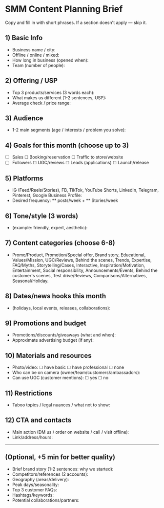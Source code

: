# SMM Content Planning Brief

Copy and fill in with short phrases. If a section doesn't apply — skip it.

## 1) Basic Info
* Business name / city:
* Offline / online / mixed:
* How long in business (opened when):
* Team (number of people):

## 2) Offering / USP
* Top 3 products/services (3 words each):
* What makes us different (1-2 sentences, USP):
* Average check / price range:

## 3) Audience
* 1-2 main segments (age / interests / problem you solve):

## 4) Goals for this month (choose up to 3)
* ☐ Sales ☐ Booking/reservation ☐ Traffic to store/website
* ☐ Followers ☐ UGC/reviews ☐ Leads (applications) ☐ Launch/release

## 5) Platforms
* IG (Feed/Reels/Stories), FB, TikTok, YouTube Shorts, LinkedIn, Telegram, Pinterest, Google Business Profile:
* Desired frequency: ** posts/week + ** Stories/week

## 6) Tone/style (3 words)
* (example: friendly, expert, aesthetic):

## 7) Content categories (choose 6-8)
* Promo/Product, Promotion/Special offer, Brand story, Educational, Values/Mission, UGC/Reviews, Behind the scenes, Trends, Expertise, FAQ/Myths, Storytelling/Cases, Interactive, Inspiration/Motivation, Entertainment, Social responsibility, Announcements/Events, Behind the customer's scenes, Test drive/Reviews, Comparisons/Alternatives, Seasonal/Holiday.

## 8) Dates/news hooks this month
* (holidays, local events, releases, collaborations):

## 9) Promotions and budget
* Promotions/discounts/giveaways (what and when):
* Approximate advertising budget (if any):

## 10) Materials and resources
* Photo/video: ☐ have basic ☐ have professional ☐ none
* Who can be on camera (owner/team/customers/ambassadors):
* Can use UGC (customer mentions): ☐ yes ☐ no

## 11) Restrictions
* Taboo topics / legal nuances / what not to show:

## 12) CTA and contacts
* Main action (DM us / order on website / call / visit offline):
* Link/address/hours:

---

## (Optional, +5 min for better quality)
* Brief brand story (1-2 sentences: why we started):
* Competitors/references (2 accounts):
* Geography (areas/delivery):
* Peak days/seasonality:
* Top 3 customer FAQs:
* Hashtags/keywords:
* Potential collaborations/partners: